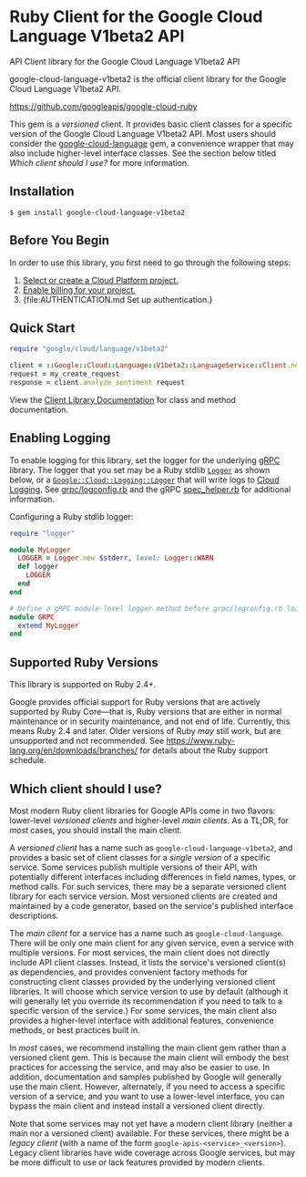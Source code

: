 # Ruby Client for the Google Cloud Language V1beta2 API

API Client library for the Google Cloud Language V1beta2 API

google-cloud-language-v1beta2 is the official client library for the Google Cloud Language V1beta2 API.

https://github.com/googleapis/google-cloud-ruby

This gem is a _versioned_ client. It provides basic client classes for a
specific version of the Google Cloud Language V1beta2 API. Most users should consider the
[google-cloud-language](https://rubygems.org/gems/google-cloud-language)
gem, a convenience wrapper that may also include higher-level interface classes.
See the section below titled *Which client should I use?* for more information.

## Installation

```
$ gem install google-cloud-language-v1beta2
```

## Before You Begin

In order to use this library, you first need to go through the following steps:

1. [Select or create a Cloud Platform project.](https://console.cloud.google.com/project)
1. [Enable billing for your project.](https://cloud.google.com/billing/docs/how-to/modify-project#enable_billing_for_a_project)
1. {file:AUTHENTICATION.md Set up authentication.}

## Quick Start

```ruby
require "google/cloud/language/v1beta2"

client = ::Google::Cloud::Language::V1beta2::LanguageService::Client.new
request = my_create_request
response = client.analyze_sentiment request
```

View the [Client Library Documentation](https://googleapis.dev/ruby/google-cloud-language-v1beta2/latest)
for class and method documentation.

## Enabling Logging

To enable logging for this library, set the logger for the underlying [gRPC](https://github.com/grpc/grpc/tree/master/src/ruby) library.
The logger that you set may be a Ruby stdlib [`Logger`](https://ruby-doc.org/stdlib/libdoc/logger/rdoc/Logger.html) as shown below,
or a [`Google::Cloud::Logging::Logger`](https://googleapis.dev/ruby/google-cloud-logging/latest)
that will write logs to [Cloud Logging](https://cloud.google.com/logging/). See [grpc/logconfig.rb](https://github.com/grpc/grpc/blob/master/src/ruby/lib/grpc/logconfig.rb)
and the gRPC [spec_helper.rb](https://github.com/grpc/grpc/blob/master/src/ruby/spec/spec_helper.rb) for additional information.

Configuring a Ruby stdlib logger:

```ruby
require "logger"

module MyLogger
  LOGGER = Logger.new $stderr, level: Logger::WARN
  def logger
    LOGGER
  end
end

# Define a gRPC module-level logger method before grpc/logconfig.rb loads.
module GRPC
  extend MyLogger
end
```

## Supported Ruby Versions

This library is supported on Ruby 2.4+.

Google provides official support for Ruby versions that are actively supported
by Ruby Core—that is, Ruby versions that are either in normal maintenance or
in security maintenance, and not end of life. Currently, this means Ruby 2.4
and later. Older versions of Ruby _may_ still work, but are unsupported and not
recommended. See https://www.ruby-lang.org/en/downloads/branches/ for details
about the Ruby support schedule.

## Which client should I use?

Most modern Ruby client libraries for Google APIs come in two flavors:
lower-level _versioned clients_ and higher-level _main clients_. As a TL;DR,
for _most_ cases, you should install the main client.

A _versioned client_ has a name such as `google-cloud-language-v1beta2`,
and provides a basic set of client classes for a _single version_ of a specific
service. Some services publish multiple versions of their API, with potentially
different interfaces including differences in field names, types, or method
calls. For such services, there may be a separate versioned client library for
each service version. Most versioned clients are created and maintained by a
code generator, based on the service's published interface descriptions.

The _main client_ for a service has a name such as `google-cloud-language`.
There will be only one main client for any given service, even a service with
multiple versions. For most services, the main client does not directly include
API client classes. Instead, it lists the service's versioned client(s) as
dependencies, and provides convenient factory methods for constructing client
classes provided by the underlying versioned client libraries. It will choose
which service version to use by default (although it will generally let you
override its recommendation if you need to talk to a specific version of the
service.) For some services, the main client also provides a higher-level
interface with additional features, convenience methods, or best practices
built in.

In _most_ cases, we recommend installing the main client gem rather than a
versioned client gem. This is because the main client will embody the best
practices for accessing the service, and may also be easier to use. In
addition, documentation and samples published by Google will generally use the
main client. However, alternately, if you need to access a specific version of
a service, and you want to use a lower-level interface, you can bypass the main
client and instead install a versioned client directly.

Note that some services may not yet have a modern client library (neither a
main nor a versioned client) available. For these services, there might be a
_legacy client_ (with a name of the form `google-apis-<service>_<version>`).
Legacy client libraries have wide coverage across Google services, but may be
more difficult to use or lack features provided by modern clients.
